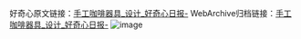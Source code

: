 好奇心原文链接：[手工咖啡器具_设计_好奇心日报-](https://www.qdaily.com/articles/3249.html)
WebArchive归档链接：[手工咖啡器具_设计_好奇心日报-](http://web.archive.org/web/20190623151736/https://www.qdaily.com/articles/3249.html)
![image](http://ww3.sinaimg.cn/large/007d5XDply1g3v6wvure5j30u02rdn82)